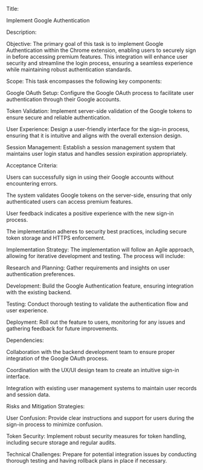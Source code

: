 Title: 

Implement Google Authentication

Description:

Objective:
The primary goal of this task is to implement Google Authentication within the Chrome extension, enabling users to securely sign in before accessing premium features. This integration will enhance user security and streamline the login process, ensuring a seamless experience while maintaining robust authentication standards.

Scope:
This task encompasses the following key components:

Google OAuth Setup: Configure the Google OAuth process to facilitate user authentication through their Google accounts.

Token Validation: Implement server-side validation of the Google tokens to ensure secure and reliable authentication.

User Experience: Design a user-friendly interface for the sign-in process, ensuring that it is intuitive and aligns with the overall extension design.

Session Management: Establish a session management system that maintains user login status and handles session expiration appropriately.

Acceptance Criteria:

Users can successfully sign in using their Google accounts without encountering errors.

The system validates Google tokens on the server-side, ensuring that only authenticated users can access premium features.

User feedback indicates a positive experience with the new sign-in process.

The implementation adheres to security best practices, including secure token storage and HTTPS enforcement.

Implementation Strategy:
The implementation will follow an Agile approach, allowing for iterative development and testing. The process will include:

Research and Planning: Gather requirements and insights on user authentication preferences.

Development: Build the Google Authentication feature, ensuring integration with the existing backend.

Testing: Conduct thorough testing to validate the authentication flow and user experience.

Deployment: Roll out the feature to users, monitoring for any issues and gathering feedback for future improvements.

Dependencies:

Collaboration with the backend development team to ensure proper integration of the Google OAuth process.

Coordination with the UX/UI design team to create an intuitive sign-in interface.

Integration with existing user management systems to maintain user records and session data.

Risks and Mitigation Strategies:

User Confusion: Provide clear instructions and support for users during the sign-in process to minimize confusion.

Token Security: Implement robust security measures for token handling, including secure storage and regular audits.

Technical Challenges: Prepare for potential integration issues by conducting thorough testing and having rollback plans in place if necessary.